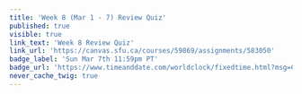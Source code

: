 ```yaml
---
title: 'Week 8 (Mar 1 - 7) Review Quiz'
published: true
visible: true
link_text: 'Week 8 Review Quiz'
link_url: 'https://canvas.sfu.ca/courses/59869/assignments/583050'
badge_label: 'Sun Mar 7th 11:59pm PT'
badge_url: 'https://www.timeanddate.com/worldclock/fixedtime.html?msg=CMPT-363+Week+8+Review+Quiz+Due+Date&iso=20210307T235900'
never_cache_twig: true
---
```

